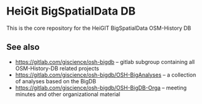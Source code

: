 HeiGit BigSpatialData DB
========================

This is the core repository for the HeiGIT BigSpatialData OSM-History DB

See also
--------

* https://gitlab.com/giscience/osh-bigdb – gitlab subgroup containing all OSM-History-DB related projects
* https://gitlab.com/giscience/osh-bigdb/OSH-BigAnalyses – a collection of analyses based on the BigDB
* https://gitlab.com/giscience/osh-bigdb/OSH-BigDB-Orga – meeting minutes and other organizational material
